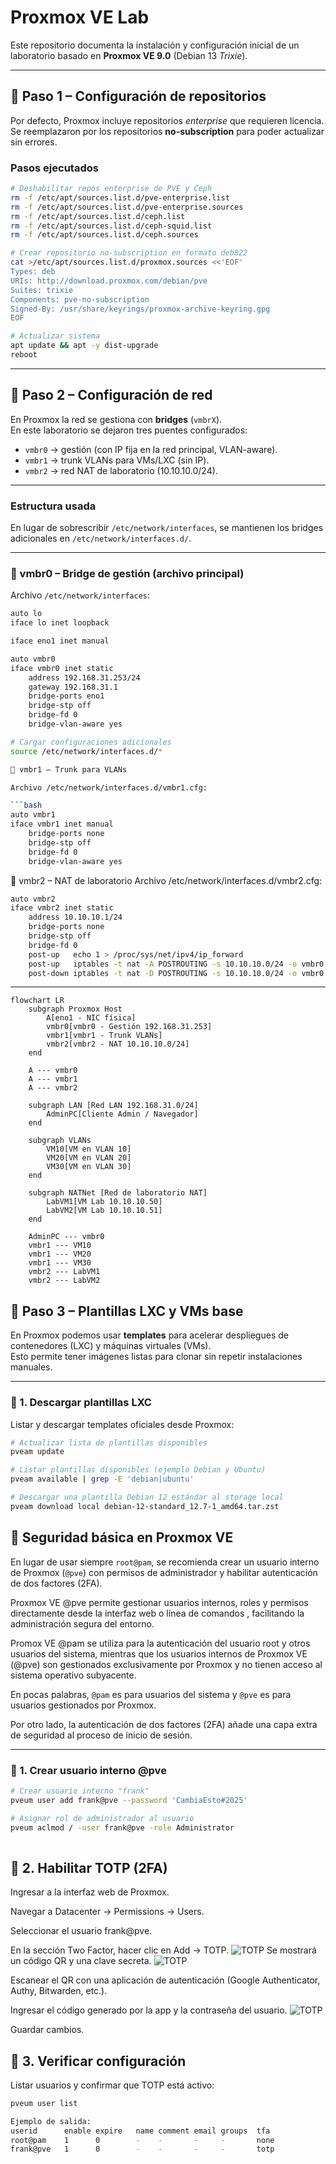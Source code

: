 # Proxmox VE Lab 

Este repositorio documenta la instalación y configuración inicial de un laboratorio basado en **Proxmox VE 9.0** (Debian 13 *Trixie*).

---

## 🔹 Paso 1 – Configuración de repositorios

Por defecto, Proxmox incluye repositorios *enterprise* que requieren licencia.  
Se reemplazaron por los repositorios **no-subscription** para poder actualizar sin errores.

### Pasos ejecutados

```bash
# Deshabilitar repos enterprise de PVE y Ceph
rm -f /etc/apt/sources.list.d/pve-enterprise.list
rm -f /etc/apt/sources.list.d/pve-enterprise.sources
rm -f /etc/apt/sources.list.d/ceph.list
rm -f /etc/apt/sources.list.d/ceph-squid.list
rm -f /etc/apt/sources.list.d/ceph.sources

# Crear repositorio no-subscription en formato deb822
cat >/etc/apt/sources.list.d/proxmox.sources <<'EOF'
Types: deb
URIs: http://download.proxmox.com/debian/pve
Suites: trixie
Components: pve-no-subscription
Signed-By: /usr/share/keyrings/proxmox-archive-keyring.gpg
EOF

# Actualizar sistema
apt update && apt -y dist-upgrade
reboot
```
---
## 🔹 Paso 2 – Configuración de red

En Proxmox la red se gestiona con **bridges** (`vmbrX`).  
En este laboratorio se dejaron tres puentes configurados:

- `vmbr0` → gestión (con IP fija en la red principal, VLAN-aware).  
- `vmbr1` → trunk VLANs para VMs/LXC (sin IP).  
- `vmbr2` → red NAT de laboratorio (10.10.10.0/24).  

---

### Estructura usada

En lugar de sobrescribir `/etc/network/interfaces`, se mantienen los bridges adicionales en `/etc/network/interfaces.d/`.

---

### 🔹 vmbr0 – Bridge de gestión (archivo principal)

Archivo `/etc/network/interfaces`:

```bash
auto lo
iface lo inet loopback

iface eno1 inet manual

auto vmbr0
iface vmbr0 inet static
    address 192.168.31.253/24
    gateway 192.168.31.1
    bridge-ports eno1
    bridge-stp off
    bridge-fd 0
    bridge-vlan-aware yes

# Cargar configuraciones adicionales
source /etc/network/interfaces.d/*

🔹 vmbr1 – Trunk para VLANs

Archivo /etc/network/interfaces.d/vmbr1.cfg:

```bash
auto vmbr1
iface vmbr1 inet manual
    bridge-ports none
    bridge-stp off
    bridge-fd 0
    bridge-vlan-aware yes
```     

🔹 vmbr2 – NAT de laboratorio
Archivo /etc/network/interfaces.d/vmbr2.cfg:

```bash
auto vmbr2
iface vmbr2 inet static
    address 10.10.10.1/24
    bridge-ports none
    bridge-stp off
    bridge-fd 0
    post-up   echo 1 > /proc/sys/net/ipv4/ip_forward
    post-up   iptables -t nat -A POSTROUTING -s 10.10.10.0/24 -o vmbr0 -j MASQUERADE
    post-down iptables -t nat -D POSTROUTING -s 10.10.10.0/24 -o vmbr0 -j MASQUERADE

```
---
```mermaid
flowchart LR
    subgraph Proxmox Host
        A[eno1 - NIC física]
        vmbr0[vmbr0 - Gestión 192.168.31.253]
        vmbr1[vmbr1 - Trunk VLANs]
        vmbr2[vmbr2 - NAT 10.10.10.0/24]
    end

    A --- vmbr0
    A --- vmbr1
    A --- vmbr2

    subgraph LAN [Red LAN 192.168.31.0/24]
        AdminPC[Cliente Admin / Navegador]
    end

    subgraph VLANs
        VM10[VM en VLAN 10]
        VM20[VM en VLAN 20]
        VM30[VM en VLAN 30]
    end

    subgraph NATNet [Red de laboratorio NAT]
        LabVM1[VM Lab 10.10.10.50]
        LabVM2[VM Lab 10.10.10.51]
    end

    AdminPC --- vmbr0
    vmbr1 --- VM10
    vmbr1 --- VM20
    vmbr1 --- VM30
    vmbr2 --- LabVM1
    vmbr2 --- LabVM2
```
## 🔹 Paso 3 – Plantillas LXC y VMs base

En Proxmox podemos usar **templates** para acelerar despliegues de contenedores (LXC) y máquinas virtuales (VMs).  
Esto permite tener imágenes listas para clonar sin repetir instalaciones manuales.

---

### 🔹 1. Descargar plantillas LXC

Listar y descargar templates oficiales desde Proxmox:

```bash
# Actualizar lista de plantillas disponibles
pveam update

# Listar plantillas disponibles (ejemplo Debian y Ubuntu)
pveam available | grep -E 'debian|ubuntu'

# Descargar una plantilla Debian 12 estándar al storage local
pveam download local debian-12-standard_12.7-1_amd64.tar.zst

```
## 🔹 Seguridad básica en Proxmox VE

En lugar de usar siempre `root@pam`, se recomienda crear un usuario interno de Proxmox (`@pve`) con permisos de administrador y habilitar autenticación de dos factores (2FA).

Proxmox VE  @pve permite gestionar usuarios internos, roles y permisos directamente desde la interfaz web o línea de comandos , facilitando la administración segura del entorno.


Promox VE @pam se utiliza para la autenticación del usuario root y otros usuarios del sistema, mientras que los usuarios internos de Proxmox VE (@pve) son gestionados exclusivamente por Proxmox y no tienen acceso al sistema operativo subyacente.

En pocas palabras, `@pam` es para usuarios del sistema y `@pve` es para usuarios gestionados por Proxmox.

Por otro lado, la autenticación de dos factores (2FA) añade una capa extra de seguridad al proceso de inicio de sesión.


---

### 🔹 1. Crear usuario interno @pve

```bash
# Crear usuario interno "frank"
pveum user add frank@pve --password 'CambiaEsto#2025'

# Asignar rol de administrador al usuario
pveum aclmod / -user frank@pve -role Administrator
 

```
## 🔹 2. Habilitar TOTP (2FA)

Ingresar a la interfaz web de Proxmox.

Navegar a Datacenter → Permissions → Users.

Seleccionar el usuario frank@pve.

En la sección Two Factor, hacer clic en Add → TOTP.
![TOTP](images/login-totp-setup.png)
Se mostrará un código QR y una clave secreta.
![TOTP](images/code-totp.png)

Escanear el QR con una aplicación de autenticación (Google Authenticator, Authy, Bitwarden, etc.).

Ingresar el código generado por la app y la contraseña del usuario.
![TOTP](images/login-totp.png)

Guardar cambios.

## 🔹 3. Verificar configuración

Listar usuarios y confirmar que TOTP está activo:
```bash
pveum user list

Ejemplo de salida:
userid      enable expire   name comment email groups  tfa
root@pam    1      0        -    -       -     -       none
frank@pve   1      0        -    -       -     -       totp
```

